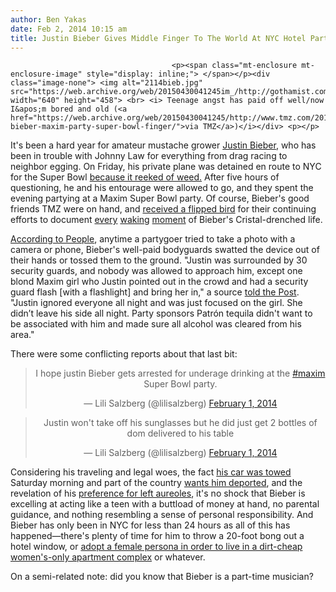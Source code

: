 ```yaml
---
author: Ben Yakas
date: Feb 2, 2014 10:15 am
title: Justin Bieber Gives Middle Finger To The World At NYC Hotel Party
---
```


	
										<p><span class="mt-enclosure mt-enclosure-image" style="display: inline;"> </span></p><div class="image-none"> <img alt="2114bieb.jpg" src="https://web.archive.org/web/20150430041245im_/http://gothamist.com/attachments/byakas/2114bieb.jpg" width="640" height="458"> <br> <i> Teenage angst has paid off well/now I&apos;m bored and old (<a href="https://web.archive.org/web/20150430041245/http://www.tmz.com/2014/02/01/justin-bieber-maxim-party-super-bowl-finger/">via TMZ</a>)</i></div> <p></p>

<p>It&apos;s been a hard year for amateur mustache grower <a href="https://web.archive.org/web/20150430041245/http://gothamist.com/tags/justinbieber">Justin Bieber</a>, who has been in trouble with Johnny Law for everything from drag racing to neighbor egging. On Friday, his private plane was detained en route to NYC for the Super Bowl <a href="https://web.archive.org/web/20150430041245/http://pagesix.com/2014/01/31/justin-biebers-jet-stopped-for-pot/">because it reeked of weed.</a> After five hours of questioning, he and his entourage were allowed to go, and they spent the evening partying at a Maxim Super Bowl party. Of course, Bieber&apos;s good friends TMZ were on hand, and <a href="https://web.archive.org/web/20150430041245/http://www.tmz.com/2014/02/01/justin-bieber-maxim-party-super-bowl-finger/">received a flipped bird</a> for their continuing efforts to document <a href="https://web.archive.org/web/20150430041245/http://www.tmz.com/2014/01/31/justin-bieber-flagged-u-s-customs-marijuana-weed/">every</a> <a href="https://web.archive.org/web/20150430041245/http://www.tmz.com/2014/02/01/justin-bieber-dui-miami-beach-police-gps-drag-racing-prosecutors-plea-bargain/">waking</a> <a href="https://web.archive.org/web/20150430041245/http://www.tmz.com/2014/02/01/justin-bieber-stripper-biting-boob-photo-khalil/">moment</a> of Bieber&apos;s Cristal-drenched life.</p>

<p><a href="https://web.archive.org/web/20150430041245/http://www.people.com/people/article/0,,20782443,00.html">According to People</a>, anytime a partygoer tried to take a photo with a camera or phone, Bieber&apos;s well-paid bodyguards swatted the device out of their hands or tossed them to the ground.  &quot;Justin was surrounded by 30 security guards, and nobody was allowed to approach him, except one blond Maxim girl who Justin pointed out in the crowd and had a security guard flash [with a flashlight] and bring her in,&quot; a source <a href="https://web.archive.org/web/20150430041245/http://pagesix.com/2014/02/01/bieber-picked-blonde-out-of-crowd-to-party-with/?_ga=1.141482738.1156324577.1348938752">told the Post</a>. &quot;Justin ignored everyone all night and was just focused on the girl. She didn&#x2019;t leave his side all night. Party sponsors Patr&#xF3;n tequila didn&apos;t want to be associated with him and made sure all alcohol was cleared from his area.&quot;</p>

<p>There were some conflicting reports about that last bit:</p>

<center><blockquote class="twitter-tweet" lang="en"><p>I hope justin Bieber gets arrested for underage drinking at the <a href="https://web.archive.org/web/20150430041245/https://twitter.com/search?q=%23maxim&amp;src=hash">#maxim</a> Super Bowl party.</p>&#x2014; Lili Salzberg (@lilisalzberg) <a href="https://web.archive.org/web/20150430041245/https://twitter.com/lilisalzberg/statuses/429513067454803968">February 1, 2014</a></blockquote>
<script async src="//web.archive.org/web/20150430041245js_/http://platform.twitter.com/widgets.js" charset="utf-8"></script></center>

<center><blockquote class="twitter-tweet" lang="en"><p>Justin won&apos;t take off his sunglasses but he did just get 2 bottles of dom delivered to his table</p>&#x2014; Lili Salzberg (@lilisalzberg) <a href="https://web.archive.org/web/20150430041245/https://twitter.com/lilisalzberg/statuses/429507764667564032">February 1, 2014</a></blockquote>
<script async src="//web.archive.org/web/20150430041245js_/http://platform.twitter.com/widgets.js" charset="utf-8"></script></center>

<p>Considering his traveling and legal woes, the fact <a href="https://web.archive.org/web/20150430041245/http://www.dailymail.co.uk/news/article-2550060/Day-hell-Justin-Biebers-Super-Bowl-weekend-rocky-start-stars-chrome-plated-car-towed-sniffer-dogs-called-search-private-jet.html">his car was towed</a> Saturday morning and part of the country <a href="https://web.archive.org/web/20150430041245/http://www.rollingstone.com/music/news/white-house-to-address-petition-to-deport-justin-bieber-20140201">wants him deported</a>, and the revelation of his <a href="https://web.archive.org/web/20150430041245/http://laist.com/2014/02/01/justin_bieber_and_friend_caught_in.php">preference for left aureoles</a>, it&apos;s no shock that Bieber is excelling at acting like a teen with a buttload of money at hand, no parental guidance, and nothing resembling a sense of personal responsibility. And Bieber has only been in NYC for less than 24 hours as all of this has happened&#x2014;there&apos;s plenty of time for him to throw a 20-foot bong out a hotel window, or <a href="https://web.archive.org/web/20150430041245/http://en.wikipedia.org/wiki/Bosom_Buddies">adopt a female persona in order to live in a dirt-cheap women&apos;s-only apartment complex</a> or whatever.</p>

<p>On a semi-related note: did you know that Bieber is a part-time musician? </p>					
										
									
				